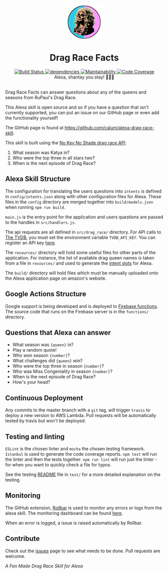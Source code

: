 <div align="center">
  <img src="https://github.com/calum/alexa-drag-race-skill/raw/master/docs/assets/logo.png" alt="Drag Race Facts" />
</div>

<h1 align="center">
Drag Race Facts
</h1>

<div align="center">
  <a href="https://travis-ci.org/calum/alexa-drag-race-skill">
    <img src="https://travis-ci.org/calum/alexa-drag-race-skill.svg?branch=master" alt="Build Status" />
  </a>
  <a href="https://david-dm.org/calum/alexa-drag-race-skill.svg">
    <img src="https://david-dm.org/calum/alexa-drag-race-skill.svg" alt="dependencies" />
  </a>
  <a href="https://codeclimate.com/github/calum/alexa-drag-race-skill/maintainability">
    <img src="https://api.codeclimate.com/v1/badges/409ed3abb15f08c7983e/maintainability" alt="Maintainability" />
  </a>
  <a href="https://codeclimate.com/github/calum/alexa-drag-race-skill/test_coverage">
    <img src="https://api.codeclimate.com/v1/badges/409ed3abb15f08c7983e/test_coverage" alt="Code Coverage" />
  </a>
</div>

<div align="center">Alexa, shantay you stay! 👠💄👑</div>

<br />

Drag Race Facts can answer questions about any of the queens and seasons from RuPaul's Drag Race.

This Alexa skill is open source and so if you have a question that isn't currently supported, you can put an issue on our GitHub page or even add the functionality yourself!

The GitHub page is found at https://github.com/calum/alexa-drag-race-skill.

This skill is built using the [No Key No Shade drag race API](https://drag-race-api.readme.io/docs).

1. What season was Katya in?
2. Who were the top three in all stars two?
3. When is the next episode of Drag Race?


## Alexa Skill Structure
The configuration for translating the users questions into `intents` is defined in `config/intents.json` along with other configuration files for Alexa. These files in the `config` directory are merged together into `build/models.json` when running `npm run build`.

`main.js` is the entry point for the application and users questions are passed to the handles in `src/handlers.js`.

The api requests are all defined in `src/drag_race/` directory. For API calls to [The TVDB](https://api.thetvdb.com/swagger#!/Authentication/post_login), you must set the environment variable `TVDB_API_KEY`. You can register an API key [here](https://thetvdb.com/?tab=apiregister).

The `resources/` directory will hold some useful files for other parts of the application. For instance, the list of available drag queen names is taken from a file in `resources/` and used to generate the [intent slots](https://developer.amazon.com/docs/custom-skills/custom-interaction-model-reference.htm) for Alexa.

The `build/` directory will hold files which must be manually uploaded onto the Alexa application page on amazon's website.

## Google Actions Structure
Google support is being developed and is deployed to [Firebase functions](https://firebase.google.com/docs/functions/). The source code that runs on the Firebase server is in the `functions/` directory. 

## Questions that Alexa can answer
* What season was `{queen}` in?
* Play a random quote!
* Who won season `{number}`?
* What challenges did `{queen}` win?
* Who were the top three in season `{number}`?
* Who was Miss Congeniality in season `{number}`?
* When is the next episode of Drag Race?
* How's your head?

## Continuous Deployment
Any commits to the master branch with a `git` tag, will trigger `travis` to deploy a new version to AWS Lambda. Pull requests will be automatically tested by travis but won't be deployed.

## Testing and linting
`ESLint` is the chosen linter and `mocha` the chosen testing framework. `Istanbul` is used to generate the code coverage reports.
`npm test` will run the linter and then the tests together.
`npm run lint` will run just the linter - for when you want to quickly check a file for typos.

See the testing [README]('test/README.md') file in `test/` for a more detailed explanation on the testing.

## Monitoring
The GitHub extension, [Rollbar](https://rollbar.com/calumforster/alexa-drag-race-skill) is used to monitor any errors or logs from the alexa skill. The monitoring dashboard can be found [here](https://rollbar.com/calumforster/alexa-drag-race-skill/items/).

When an error is logged, a issue is raised automatically by Rollbar.

## Contribute
Check out the [issues](https://github.com/calum/alexa-drag-race-skill/issues) page to see what needs to be done. Pull requests are welcome.

_A Fan Made Drag Race Skill for Alexa_

